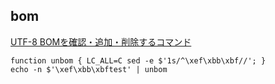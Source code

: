 
## bom

[UTF-8 BOMを確認・追加・削除するコマンド](https://qiita.com/take_3/items/5d602906b6b02b33c32a)

```
function unbom { LC_ALL=C sed -e $'1s/^\xef\xbb\xbf//'; }
echo -n $'\xef\xbb\xbftest' | unbom
```
